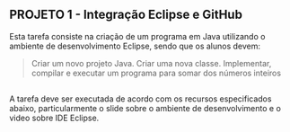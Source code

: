 ## PROJETO 1 - Integração Eclipse e GitHub
Esta tarefa consiste na criação de um programa em Java utilizando o ambiente de desenvolvimento Eclipse, sendo que os alunos devem:

> Criar um novo projeto Java.
> Criar uma nova classe.
> Implementar, compilar e executar um programa para somar dos números inteiros
##
A tarefa deve ser executada de acordo com os recursos especificados abaixo, particularmente o slide sobre o ambiente de desenvolvimento e o video sobre IDE Eclipse.
